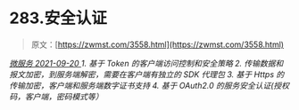 <!--yml
category: 未分类
date: 0001-01-01 00:00:00
--->

# 283.安全认证

> 原文：[https://zwmst.com/3558.html](https://zwmst.com/3558.html)

   [ *微服务* ](https://zwmst.com/%e5%be%ae%e6%9c%8d%e5%8a%a1)*[ <time datetime="2021-09-20T23:43:46+08:00"> 2021-09-20 </time> ](https://zwmst.com/3558.html)  1.  基于 Token 的客户端访问控制和安全策略
2.  传输数据和报文加密，到服务端解密，需要在客户端有独立的 SDK 代理包
3.  基于 Https 的传输加密，客户端和服务端数字证书支持
4.  基于 OAuth2.0 的服务安全认证(授权码，客户端，密码模式等）*